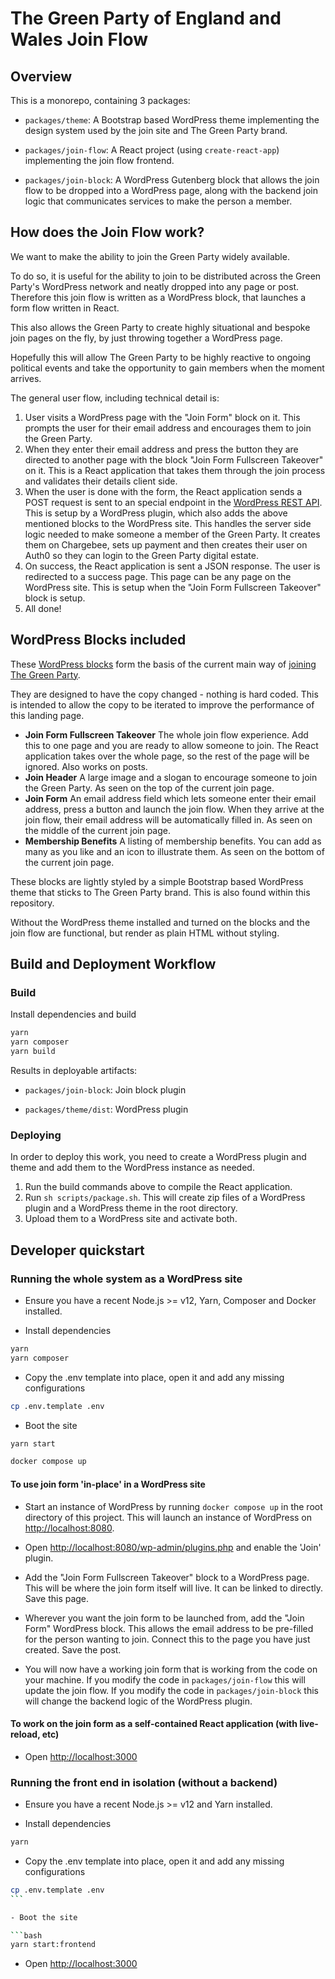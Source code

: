 # The Green Party of England and Wales Join Flow

## Overview

This is a monorepo, containing 3 packages:

- `packages/theme`: A Bootstrap based WordPress theme implementing the design system used by the join site and The Green Party brand.

- `packages/join-flow`: A React project (using `create-react-app`) implementing the join flow frontend.

- `packages/join-block`: A WordPress Gutenberg block that allows the join flow to be dropped into a WordPress page, along with the backend join logic that communicates services to make the person a member.

## How does the Join Flow work?

We want to make the ability to join the Green Party widely available.

To do so, it is useful for the ability to join to be distributed across the Green Party's WordPress network and neatly dropped into any page or post. Therefore this join flow is written as a WordPress block, that launches a form flow written in React.

This also allows the Green Party to create highly situational and bespoke join pages on the fly, by just throwing together a WordPress page.

Hopefully this will allow The Green Party to be highly reactive to ongoing political events and take the opportunity to gain members when the moment arrives.

The general user flow, including technical detail is:

1. User visits a WordPress page with the "Join Form" block on it. This prompts the user for their email address and encourages them to join the Green Party.
2. When they enter their email address and press the button they are directed to another page with the block "Join Form Fullscreen Takeover" on it. This is a React application that takes them through the join process and validates their details client side.
3. When the user is done with the form, the React application sends a POST request is sent to an special endpoint in the [WordPress REST API](https://developer.wordpress.org/rest-api/). This is setup by a WordPress plugin, which also adds the above mentioned blocks to the WordPress site. This handles the server side logic needed to make someone a member of the Green Party. It creates them on Chargebee, sets up payment and then creates their user on Auth0 so they can login to the Green Party digital estate.
4. On success, the React application is sent a JSON response. The user is redirected to a success page. This page can be any page on the WordPress site. This is setup when the "Join Form Fullscreen Takeover" block is setup.
5. All done!

## WordPress Blocks included

These [WordPress blocks](https://wordpress.org/support/article/blocks/) form the basis of the current main way of [joining The Green Party](https://join.greenparty.org.uk/).

They are designed to have the copy changed - nothing is hard coded. This is intended to allow the copy to be iterated to improve the performance of this landing page.

- **Join Form Fullscreen Takeover** The whole join flow experience. Add this to one page and you are ready to allow someone to join. The React application takes over the whole page, so the rest of the page will be ignored. Also works on posts.
- **Join Header** A large image and a slogan to encourage someone to join the Green Party. As seen on the top of the current join page.
- **Join Form** An email address field which lets someone enter their email address, press a button and launch the join flow. When they arrive at the join flow, their email address will be automatically filled in. As seen on the middle of the current join page.
- **Membership Benefits** A listing of membership benefits. You can add as many as you like and an icon to illustrate them. As seen on the bottom of the current join page.

These blocks are lightly styled by a simple Bootstrap based WordPress theme that sticks to The Green Party brand. This is also found within this repository.

Without the WordPress theme installed and turned on the blocks and the join flow are functional, but render as plain HTML without styling.

## Build and Deployment Workflow

### Build

Install dependencies and build

```bash
yarn
yarn composer
yarn build
```

Results in deployable artifacts:

- `packages/join-block`: Join block plugin

- `packages/theme/dist`: WordPress plugin

### Deploying

In order to deploy this work, you need to create a WordPress plugin and theme and add them to the WordPress instance as needed.

1. Run the build commands above to compile the React application.
2. Run `sh scripts/package.sh`. This will create zip files of a WordPress plugin and a WordPress theme in the root directory.
3. Upload them to a WordPress site and activate both.

## Developer quickstart

### Running the whole system as a WordPress site

- Ensure you have a recent Node.js >= v12, Yarn, Composer and Docker installed.

- Install dependencies

```bash
yarn
yarn composer
```

- Copy the .env template into place, open it and add any missing configurations

```bash
cp .env.template .env
```

- Boot the site

```bash
yarn start
```

```bash
docker compose up
```

#### To use join form 'in-place' in a WordPress site

- Start an instance of WordPress by running `docker compose up` in the root directory of this project. This will launch an instance of WordPress on <http://localhost:8080>.

- Open <http://localhost:8080/wp-admin/plugins.php> and enable the 'Join' plugin.

- Add the "Join Form Fullscreen Takeover" block to a WordPress page. This will be where the join form itself will live. It can be linked to directly. Save this page.

- Wherever you want the join form to be launched from, add the "Join Form" WordPress block. This allows the email address to be pre-filled for the person wanting to join. Connect this to the page you have just created. Save the post.

- You will now have a working join form that is working from the code on your machine. If you modify the code in `packages/join-flow` this will update the join flow. If you modify the code in `packages/join-block` this will change the backend logic of the WordPress plugin.

#### To work on the join form as a self-contained React application (with live-reload, etc)

- Open <http://localhost:3000>

### Running the front end in isolation (without a backend)

- Ensure you have a recent Node.js >= v12 and Yarn installed.

- Install dependencies

```bash
yarn
```

- Copy the .env template into place, open it and add any missing configurations

````bash
cp .env.template .env
```

- Boot the site

```bash
yarn start:frontend
````

- Open <http://localhost:3000>
